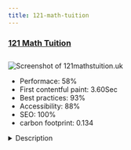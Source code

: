 ```yaml
---
title: 121-math-tuition
---
```


<div style="height: 3rem">
  <a href="https://www.121mathstuition.uk"><h3>121 Math Tuition</h3></a>
</div>
<img loading="lazy" src="/images/thumbs/121mathstuition.uk.jpg" alt="Screenshot of 121mathstuition.uk" />
<ul>
  <li>Performace: 58%</li>
  <li>
    First contentful paint:
    3.60Sec
  </li>
  <li>Best practices: 93%</li>
  <li>Accessibility: 88%</li>
  <li>SEO: 100%</li>
  <li>carbon footprint: 0.134</li>
</ul>
<details>
  <summary>Description</summary>
  <p>Darren Andrews was using a 3rd party service to advertise his 121 Maths Tuition service but was losing out on a large commission for each lesson. Through his marketing advisor, we helped design a Joomla! website that allows him to advertise his services, present free tutorial videos and offer past exam papers which are freely available for anybody to download.The website was built mobile-friendly, used Joomla 3.x, PHP7.3.x and hosted on a fast/secure UK based cloud server. 
We also use a great CDN service to push static resources to users, as there are lots of documents and files that are downloadable for users and logged in users.
An open-source SSL certificate from Lets Encrypt used, the entire site is accessed over https and HTTP2 is used too.</p>
</details>


